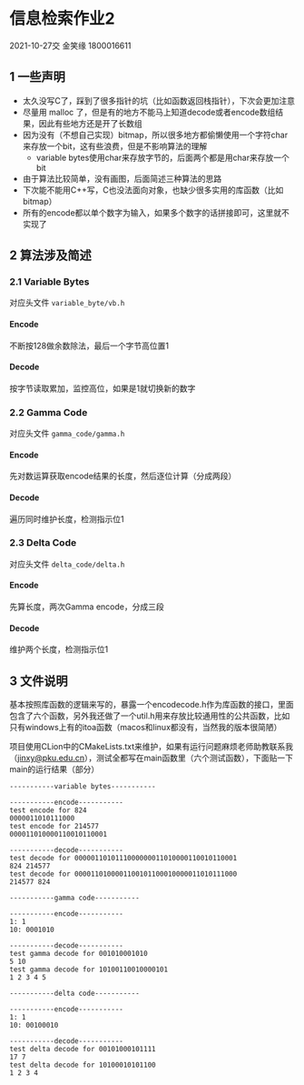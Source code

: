 # 信息检索作业2
2021-10-27交  金笑缘 1800016611

## 1 一些声明
- 太久没写C了，踩到了很多指针的坑（比如函数返回栈指针），下次会更加注意
- 尽量用 malloc 了，但是有的地方不能马上知道decode或者encode数组结果，因此有些地方还是开了长数组
- 因为没有（不想自己实现）bitmap，所以很多地方都偷懒使用一个字符char来存放一个bit，这有些浪费，但是不影响算法的理解
  - variable bytes使用char来存放字节的，后面两个都是用char来存放一个bit
- 由于算法比较简单，没有画图，后面简述三种算法的思路
- 下次能不能用C++写，C也没法面向对象，也缺少很多实用的库函数（比如bitmap）
- 所有的encode都以单个数字为输入，如果多个数字的话拼接即可，这里就不实现了

## 2 算法涉及简述

### 2.1 Variable Bytes

对应头文件 `variable_byte/vb.h`

#### Encode

不断按128做余数除法，最后一个字节高位置1

#### Decode

按字节读取累加，监控高位，如果是1就切换新的数字

### 2.2 Gamma Code

对应头文件 `gamma_code/gamma.h`

#### Encode

先对数运算获取encode结果的长度，然后逐位计算（分成两段）

#### Decode

遍历同时维护长度，检测指示位1


### 2.3 Delta Code

对应头文件 `delta_code/delta.h`

#### Encode

先算长度，两次Gamma encode，分成三段

#### Decode

维护两个长度，检测指示位1


## 3 文件说明

基本按照库函数的逻辑来写的，暴露一个encodecode.h作为库函数的接口，里面包含了六个函数，另外我还做了一个util.h用来存放比较通用性的公共函数，比如只有windows上有的itoa函数（macos和linux都没有，当然我的版本很简陋）

项目使用CLion中的CMakeLists.txt来维护，如果有运行问题麻烦老师助教联系我（jinxy@pku.edu.cn），测试全都写在main函数里（六个测试函数），下面贴一下main的运行结果（部分）

```
-----------variable bytes-----------

-----------encode-----------
test encode for 824
0000011010111000
test encode for 214577
000011010000110010110001

-----------decode-----------
test decode for 0000011010111000000011010000110010110001
824 214577
test decode for 0000110100001100101100010000011010111000
214577 824

-----------gamma code-----------

-----------encode-----------
1: 1
10: 0001010

-----------decode-----------
test gamma decode for 001010001010
5 10
test gamma decode for 10100110010000101
1 2 3 4 5

-----------delta code-----------

-----------encode-----------
1: 1
10: 00100010

-----------decode-----------
test delta decode for 00101000101111
17 7
test delta decode for 10100010101100
1 2 3 4
```
